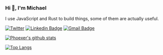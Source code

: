 ### Hi 👋, I'm Michael
I use JavaScript and Rust to build things, some of them are actually useful.   
 
[![Twitter](https://img.shields.io/twitter/url/https/twitter.com/cloudposse.svg?style=social&label=Follow%20%40phoexer)](https://twitter.com/phoexer)
[![Linkedin Badge](https://img.shields.io/badge/-LinkedIn-blue?style=flat-square&logo=Linkedin&logoColor=white&link=https://www.linkedin.com/in/mmusangeya/)](https://www.linkedin.com/in/mmusangeya/)
[![Gmail Badge](https://img.shields.io/badge/-Gmail-d14836?style=flat-square&logo=Gmail&logoColor=white&link=mailto:mike@musangeya.com)](mailto:mike@musangeya.com)
  
[![Phoexer's github stats](https://github-readme-stats.vercel.app/api?username=phoexer&count_private=true)](https://mmusangeya.com)


[![Top Langs](https://github-readme-stats.vercel.app/api/top-langs/?username=phoexer&count_private=true&layout=compact)](https://mmusangeya.com)

